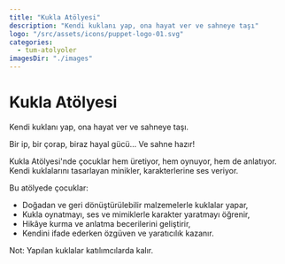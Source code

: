 ```yaml
---
title: "Kukla Atölyesi"
description: "Kendi kuklanı yap, ona hayat ver ve sahneye taşı"
logo: "/src/assets/icons/puppet-logo-01.svg"
categories:
  - tum-atolyoler
imagesDir: "./images"
---
```


# Kukla Atölyesi

Kendi kuklanı yap, ona hayat ver ve sahneye taşı.

Bir ip, bir çorap, biraz hayal gücü… Ve sahne hazır!

Kukla Atölyesi'nde çocuklar hem üretiyor, hem oynuyor, hem de anlatıyor. Kendi kuklalarını tasarlayan minikler, karakterlerine ses veriyor.

Bu atölyede çocuklar:

- Doğadan ve geri dönüştürülebilir malzemelerle kuklalar yapar,
- Kukla oynatmayı, ses ve mimiklerle karakter yaratmayı öğrenir,
- Hikâye kurma ve anlatma becerilerini geliştirir,
- Kendini ifade ederken özgüven ve yaratıcılık kazanır.

Not: Yapılan kuklalar katılımcılarda kalır.

